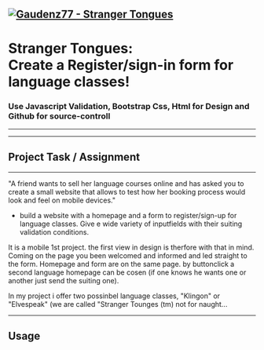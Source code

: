 [![Gaudenz77 - Stranger Tongues](https://img.shields.io/badge/Gaudenz77-Stranger_Tongues-2ea44f)](https://github.com/Gaudenz77/Stranger_Languages_Classes)
---
# Stranger Tongues:<br>Create a Register/sign-in form for language classes!
### Use Javascript Validation, Bootstrap Css, Html for Design and Github for source-controll
---


----
## Project Task / Assignment
---
"A friend wants to sell her language courses online and has asked you to create a small website that allows to test how her booking process would look and feel on mobile devices."
* build a website with a homepage and a form to register/sign-up for language classes. Give e wide variety of inputfields with their suiting validation conditions.

It is a mobile 1st project. the first view in design is therfore with that in mind. Coming on the page you been welcomed and informed and led straight to the form. Homepage and form are on the same page. by buttonclick a second language homepage can be cosen (if one knows he wants one or another just send the suiting one).

In my project i offer two possinbel language classes, "Klingon" or "Elvespeak" (we are called "Stranger Tounges (tm) not for naught...


----
## Usage